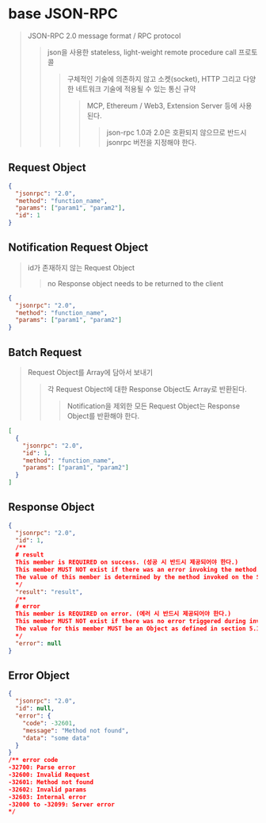 # base JSON-RPC

> JSON-RPC 2.0 message format / RPC protocol
>
> > json을 사용한 stateless, light-weight remote procedure call 프로토콜
> >
> > > 구체적인 기술에 의존하지 않고 소켓(socket), HTTP 그리고 다양한 네트워크 기술에 적용될 수 있는 통신 규약
> > >
> > > > MCP, Ethereum / Web3, Extension Server 등에 사용된다.
> > > >
> > > > > json-rpc 1.0과 2.0은 호환되지 않으므로 반드시 jsonrpc 버전을 지정해야 한다.

## Request Object

```json
{
  "jsonrpc": "2.0",
  "method": "function_name",
  "params": ["param1", "param2"],
  "id": 1
}
```

## Notification Request Object

> id가 존재하지 않는 Request Object
>
> > no Response object needs to be returned to the client

```json
{
  "jsonrpc": "2.0",
  "method": "function_name",
  "params": ["param1", "param2"]
}
```

## Batch Request

> Request Object를 Array에 담아서 보내기
>
> > 각 Request Object에 대한 Response Object도 Array로 반환된다.
> >
> > > Notification을 제외한 모든 Request Object는 Response Object를 반환해야 한다.

```json
[
  {
    "jsonrpc": "2.0",
    "id": 1,
    "method": "function_name",
    "params": ["param1", "param2"]
  }
]
```

## Response Object

```json
{
  "jsonrpc": "2.0",
  "id": 1,
  /**
  # result
  This member is REQUIRED on success. (성공 시 반드시 제공되어야 한다.)
  This member MUST NOT exist if there was an error invoking the method. (에러가 발생 시 절대 제공되지 않는다.)
  The value of this member is determined by the method invoked on the Server. (서버에서 호출된 메서드에 의해 결정된다.)
  */
  "result": "result",
  /**
  # error
  This member is REQUIRED on error. (에러 시 반드시 제공되어야 한다.)
  This member MUST NOT exist if there was no error triggered during invocation. (호출 중 에러가 발생하지 않았다면 절대 제공되지 않는다.)
  The value for this member MUST be an Object as defined in section 5.1. (Error Object 명세를 따라야 한다.)
  */
  "error": null
}
```

## Error Object

```json
{
  "jsonrpc": "2.0",
  "id": null,
  "error": {
    "code": -32601,
    "message": "Method not found",
    "data": "some data"
  }
}
/** error code
-32700: Parse error
-32600: Invalid Request
-32601: Method not found
-32602: Invalid params
-32603: Internal error
-32000 to -32099: Server error
*/
```
